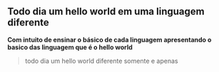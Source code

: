 ## Todo dia um hello world em uma linguagem diferente
**Com intuito de ensinar o básico de cada linguagem apresentando o basico das linguagem que é o hello world**
   > todo dia um hello world diferente somente e apenas
 
